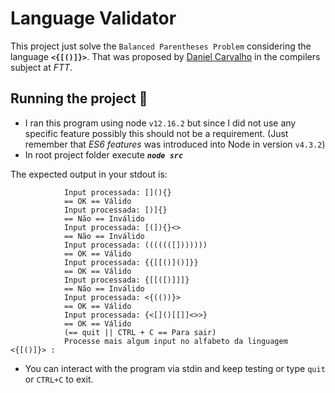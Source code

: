 # Language Validator

This project just solve the `Balanced Parentheses Problem` considering the language **`<{[()]}>`**. That was proposed by [Daniel Carvalho](https://github.com/danielscarvalho) in the compilers subject at *FTT*.

## Running the project :scroll:

  - I ran this program using node `v12.16.2` but since I did not use any specific feature possibly this should not be a requirement. (Just remember that *ES6 features* was introduced into Node in version `v4.3.2`)
  - In root project folder execute ***`node src`***

The expected output in your stdout is:

                Input processada: [](){}
                == OK == Válido
                Input processada: [)]{}
                == Não == Inválido
                Input processada: [(]){}<>
                == Não == Inválido
                Input processada: (((((([]))))))
                == OK == Válido
                Input processada: {{[[()]()]}}
                == OK == Válido
                Input processada: {[[([)]]]}
                == Não == Inválido
                Input processada: <{(())}>
                == OK == Válido
                Input processada: {<[]()[[]]<>>}
                == OK == Válido
                (== quit || CTRL + C == Para sair)
                Processe mais algum input no alfabeto da linguagem <{[()]}> :

- You can interact with the program via stdin and keep testing or type `quit` or `CTRL+C` to exit. 

